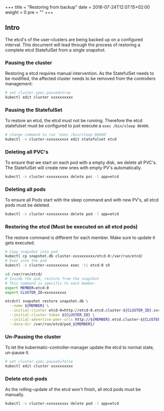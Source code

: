 +++
title = "Restoring from backup"
date = 2018-07-24T12:07:15+02:00
weight = 0
pre = "<b></b>"
+++

## Intro

The etcd's of the user-clusters are being backed up on a configured interval.
This document will lead through the process of restoring a complete etcd StatefulSet from a single snapshot.

### Pausing the cluster

Restoring a etcd requires manual intervention.
As the StatefulSet needs to be modified, the affected cluster needs to be removed from the controllers management:

```bash
# set cluster.spec.paused=true
kubectl edit cluster xxxxxxxxxx
```

### Pausing the StatefulSet

To restore an etcd, the etcd must not be running.
Therefore the etcd statefulset must be configured to just execute a `exec /bin/sleep 86400`.

```bash
# change command to run 'exec /bin/sleep 86400'
kubectl -n cluster-xxxxxxxxxx edit statefulset etcd
```

### Deleting all PVC's

To ensure that we start on each pod with a empty disk, we delete all PVC's.
The StatefulSet will create new ones with empty PV's automatically.

```bash
kubectl -n cluster-xxxxxxxxxx delete pvc -l app=etcd
```

### Deleting all pods

To ensure all Pods start with the sleep command and with new PV's, all etcd pods must be deleted.

```bash
kubectl -n cluster-xxxxxxxxxx delete pod -l app=etcd
```

### Restoring the etcd (Must be executed on all etcd pods)

The restore command is different for each member. Make sure to update it gets executed.

```bash
# Copy snapshot into pod
kubectl cp snapshot.db cluster-xxxxxxxxxx/etcd-0:/var/run/etcd/
# Exec into the pod
kubectl -n cluster-xxxxxxxxxx exec -ti etcd-0 sh

cd /var/run/etcd/
# Inside the pod, restore from the snapshot
# This command is specific to each member.
export MEMBER=etcd-0
export CLUSTER_ID=xxxxxxxxxx

etcdctl snapshot restore snapshot.db \
  --name ${MEMBER} \
  --initial-cluster etcd-0=http://etcd-0.etcd.cluster-${CLUSTER_ID}.svc.cluster.local:2380,etcd-1=http://etcd-1.etcd.cluster-${CLUSTER_ID}.svc.cluster.local:2380,etcd-2=http://etcd-2.etcd.cluster-${CLUSTER_ID}.svc.cluster.local:2380 \
  --initial-cluster-token ${CLUSTER_ID} \
  --initial-advertise-peer-urls http://${MEMBER}.etcd.cluster-${CLUSTER_ID}.svc.cluster.local:2380 \
  --data-dir /var/run/etcd/pod_${MEMBER}/
```

### Un-Pausing the cluster

To let the kubermatic-controller-manager update the etcd to normal state, un-pause it.

```bash
# set cluster.spec.paused=false
kubectl edit cluster xxxxxxxxxx
```

### Delete etcd-pods

As the rolling-update of the etcd won't finish, all etcd pods must be manually.

```bash
kubectl -n cluster-xxxxxxxxxx delete pod -l app=etcd
```
